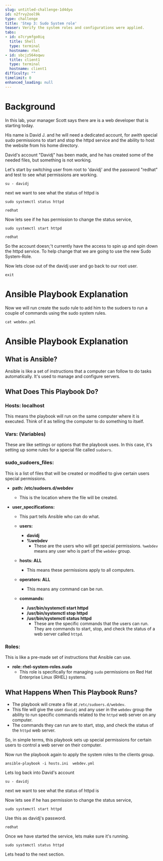 ```yaml
---
slug: untitled-challenge-1d4dyo
id: n2frvy2ool9k
type: challenge
title: 'Step 3: Sudo System role'
teaser: Verify the system roles and configurations were applied.
tabs:
- id: o7crymfgo0iq
  title: Shell
  type: terminal
  hostname: rhel
- id: sbcjz564oqwu
  title: client1
  type: terminal
  hostname: client1
difficulty: ""
timelimit: 0
enhanced_loading: null
---
```

# Background

In this lab, your manager Scott says there are is a web developer that is starting today.

His name is David J. and he will need a dedicated account, for awith special sudo permissions to start and stop the httpd service and the ability to host the website from his home directory.

David's account "Davidj" has been made, and he has created some of the needed files, but something is not working.

Let's start by switching user from root to 'davidj' and the password "redhat" and test to see what permissions are working.



```bash,run
su - davidj
```

next we want to see what the status of httpd is

```bash,run
sudo systemctl status httpd
```

```bash,run
redhat
```

Now lets see if he has permission to change the status service,
```bash,run
sudo systemctl start httpd
```
```bash,run
redhat
```

So the account doesn;'t currently have the access to spin up and spin down the httpd service.
To help change that we are going to use the new Sudo System-Role.

Now lets close out of the davidj user and go back to our root user.
```bash,run
exit
```
# Ansible Playbook Explanation

Now we will run create the sudo rule to add him to the sudoers to run a couple of commands using the sudo system rules.

```bash,run
cat webdev.yml
```

# Ansible Playbook Explanation

## What is Ansible?
Ansible is like a set of instructions that a computer can follow to do tasks automatically. It's used to manage and configure servers.

## What Does This Playbook Do?

### Hosts: localhost
This means the playbook will run on the same computer where it is executed. Think of it as telling the computer to do something to itself.

### Vars: (Variables)
These are like settings or options that the playbook uses. In this case, it's setting up some rules for a special file called `sudoers`.

### sudo_sudoers_files:
This is a list of files that will be created or modified to give certain users special permissions.

- **path: /etc/sudoers.d/webdev**
  - This is the location where the file will be created.

- **user_specifications:**
  - This part tells Ansible who can do what.

  - **users:**
    - **davidj**
    - **%webdev**
      - These are the users who will get special permissions. `%webdev` means any user who is part of the `webdev` group.

  - **hosts: ALL**
    - This means these permissions apply to all computers.

  - **operators: ALL**
    - This means any command can be run.

  - **commands:**
    - **/usr/bin/systemctl start httpd**
    - **/usr/bin/systemctl stop httpd**
    - **/usr/bin/systemctl status httpd**
      - These are the specific commands that the users can run. They are commands to start, stop, and check the status of a web server called `httpd`.

### Roles:
This is like a pre-made set of instructions that Ansible can use.

- **role: rhel-system-roles.sudo**
  - This role is specifically for managing `sudo` permissions on Red Hat Enterprise Linux (RHEL) systems.

## What Happens When This Playbook Runs?

- The playbook will create a file at `/etc/sudoers.d/webdev`.
- This file will give the user `davidj` and any user in the `webdev` group the ability to run specific commands related to the `httpd` web server on any computer.
- The commands they can run are to start, stop, and check the status of the `httpd` web server.

So, in simple terms, this playbook sets up special permissions for certain users to control a web server on their computer.


Now run the playbook again to apply the system roles to the clients group.

```bash,run
ansible-playbook -i hosts.ini  webdev.yml
```

Lets log back into David's account
```bash,run
su - davidj
```

next we want to see what the status of httpd is


Now lets see if he has permission to change the status service,
```bash,run
sudo systemctl start httpd
```
Use this as davidj's password.
```bash,run
redhat
```
Once we have started the service, lets make sure it's running.

```bash,run
sudo systemctl status httpd
```

Lets head to the next section.
